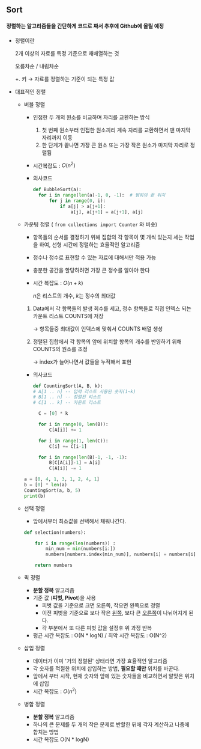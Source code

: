 ## Sort

#### 정렬하는 알고리즘들을 간단하게 코드로 짜서 추후에 Github에 올릴 예정



- 정렬이란

  2개 이상의 자료를 특정 기준으로 재배열하는 것

  오름차순 / 내림차순

  +. 키 → 자료를 정렬하는 기준이 되는 특정 값

- 대표적인 정렬

  - 버블 정렬

    - 인접한 두 개의 원소를 비교하며 자리를 교환하는 방식

      1. 첫 번째 원소부터 인접한 원소끼리 계속 자리를 교환하면서 맨 마지막 자리까지 이동
      2. 한 단계가 끝나면 가장 큰 원소 또는 가장 작은 원소가 마지막 자리로 정렬됨

    - 시간복잡도 : $O(n^2)$

    - 의사코드

      ```python
      def BubbleSort(a):
      	for i in range(len(a)-1, 0, -1):  # 범위의 끝 위치
      		for j in range(0, i):
      			if a[j] > a[j+1]:
      				a[j], a[j+1] = a[j+1], a[j]
      ```

  - 카운팅 정렬 ( `from collections import Counter` 와 비슷)

    - 항목들의 순서를 결정하기 위해 집합의 각 항목이 몇 개씩 있는지 세는 작업을 하여, 선형 시간에 정렬하는 효율적인 알고리즘

    - 정수나 정수로 표현할 수 있는 자료에 대해서만 적용 가능

    - 충분한 공간을 할당하려면 가장 큰 정수를 알아야 한다

    - 시간 복잡도 : $O(n+k)$

      $n$은 리스트의 개수, $k$는 정수의 최대값

    1. Data에서 각 항목들의 발생 회수를 세고, 정수 항목들로 직접 인덱스 되는 카운트 리스트 COUNTS에 저장

       → 항목들중 최대값이 인덱스에 맞춰서 COUNTS 배열 생성

    2. 정렬된 집합에서 각 항목의 앞에 위치할 항목의 개수를 반영하기 위해 COUNTS의 원소를 조정

       → index가 늘어나면서 값들을 누적해서 표현

    - 의사코드

      ```python
      def CountingSort(A, B, k):
      # A[1 .. n] -- 입력 리스트 사용된 숫자(1~k)
      # B[1 .. n] -- 정렬된 리스트
      # C[1 .. k] -- 카운트 리스트
      
      	C = [0] * k
      
      	for i in range(0, len(B)):
      		C[A[i]] += 1
      
      	for i in range(1, len(C)):
      		C[i] += C[i-1]
      
      	for i in range(len(B)-1, -1, -1):
      		B[C[A[i]]-1] = A[i]
      		C[A[i]] -= 1
      ```

    ```python
    a = [0, 4, 1, 3, 1, 2, 4, 1]
    b = [0] * len(a)
    CountingSort(a, b, 5)
    print(b)
    ```

  - 선택 정렬

    - 앞에서부터 최소값을 선택해서 채워나간다.

    ```python
    def selection(numbers):
    
        for i in range(len(numbers)) :
            min_num = min(numbers[i:])
            numbers[numbers.index(min_num)], numbers[i] = numbers[i], numbers[numbers.index(min_num)]
    
        return numbers
    ```

  - 퀵 정렬

    - **분할 정복** 알고리즘
    - 기준 값 (**피벗, Pivot**)을 사용
      - 피벗 값을 기준으로 크면 오른쪽, 작으면 왼쪽으로 정렬
      - 이전 피벗을 기준으로 보다 작은 <u>왼쪽</u>, 보다 큰 <u>오른쪽</u>이 나뉘어지게 된다.
      - 각 부분에서 또 다른 피벗 값을 설정후 위 과정 반복
    - 평균 시간 복잡도 : O(N * logN) / 최악 시간 복잡도 : O(N^2)

  - 삽입 정렬

    - 데이터가 이미 '거의 정렬된' 상태라면 가장 효율적인 알고리즘
    - 각 숫자를 적절한 위치에 삽입하는 방법, **필요할 때만** 위치를 바꾼다.
    - 앞에서 부터 시작, 현재 숫자와 앞에 있는 숫자들을 비교하면서 알맞은 위치에 삽입
    - 시간 복잡도 : $O(n^2)$

  - 병합 정렬

    - **분할 정복** 알고리즘
    - 하나의 큰 문제를 두 개의 작은 문제로 반할한 뒤에 각자 계산하고 나중에 합치는 방법
    - 시간 복잡도 O(N * logN)

#